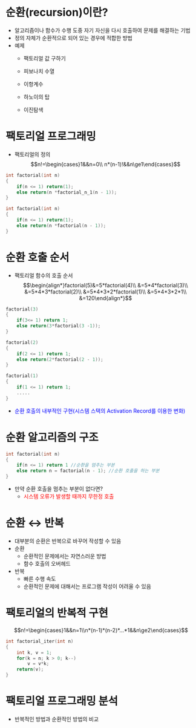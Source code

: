 
# 순환(recursion)이란?

- 알고리즘이나 함수가 수행 도중 자기 자신을 다시 호출하여 문제를 해결하는 기법
- 정의 자체가 순환적으로 되어 있는 경우에 적합한 방법
- 예제
	- 팩토리얼 값 구하기
		
	- 피보나치 수열
	- 이항계수
	- 하노이의 탑
	- 이진탐색


# 팩토리얼 프로그래밍

- 팩토리얼의 정의
$$n!=\begin{cases}1&&n=0\\
n*(n-1)!&&n\ge1\end{cases}$$

``` C
int factorial(int n)
{
	if(n <= 1) return(1);
	else return(n *factorial_n_1(n - 1));
}

```
```C
int factorial(int n)
{
	if(n <= 1) return(1);
	else return(n *factorial(n - 1));
}
```

# 순환 호출 순서

- 팩토리얼 함수의 호출 순서
$$\begin{align*}factorial(5)&=5*factorial(4)\\
&=5*4*factorial(3)\\
&=5*4*3*factorial(2)\\
&=5*4*3*2*factorial(1)\\
&=5*4*3*2*1\\
&=120\end{align*}$$
```C
factorial(3)
{
	if(3<= 1) return 1;
	else return(3*factorial(3 -1));
}

factorial(2)
{
	if(2 <= 1) return 1;
	else return(2*factorial(2 - 1));
}

factorial(1)
{
	if(1 <= 1) return 1;
	.....
}

```
- <span style="color: blue">순환 호출의 내부적인 구현(시스템 스택의 Activation Record를 이용한 변화)</span>

# 순환 알고리즘의 구조

```C
int factorial(int n)
{
	if(n <= 1) return 1 //순환을 멈추는 부분
	else return n = factorial(n - 1); //순환 호출을 하는 부분
}
```
- 만약 순환 호출을 멈추는 부분이 없다면?
	- <span style = "color: red">시스템 오류가 발생할 때까지 무한정 호출</span>

# 순환 ↔ 반복

- 대부분의 순환은 반복으로 바꾸어 작성할 수 있음
- 순환
	- 순환적인 문제에서는 자연스러운 방법
	- 함수 호출의 오버헤드
- 반복
	- 빠른 수행 속도
	- 순환적인 문제에 대해서는 프로그램 작성이 어려울 수 있음

# 팩토리얼의 반복적 구현

$$n!=\begin{cases}1&&n=1\\n*(n-1)*(n-2)*...*1&&n\ge2\end{cases}$$
```C
int factorial_iter(int n)
{
	int k, v = 1;
	for(k = n; k > 0; k--)
		v = v*k;
	return(v);
}
```

# 팩토리얼 프로그래밍 분석

- 반복적인 방법과 순환적인 방법의 비교
	
	